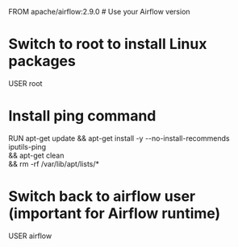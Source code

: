 FROM apache/airflow:2.9.0  # Use your Airflow version

# Switch to root to install Linux packages
USER root

# Install ping command
RUN apt-get update && apt-get install -y --no-install-recommends \
    iputils-ping \
 && apt-get clean \
 && rm -rf /var/lib/apt/lists/*

# Switch back to airflow user (important for Airflow runtime)
USER airflow